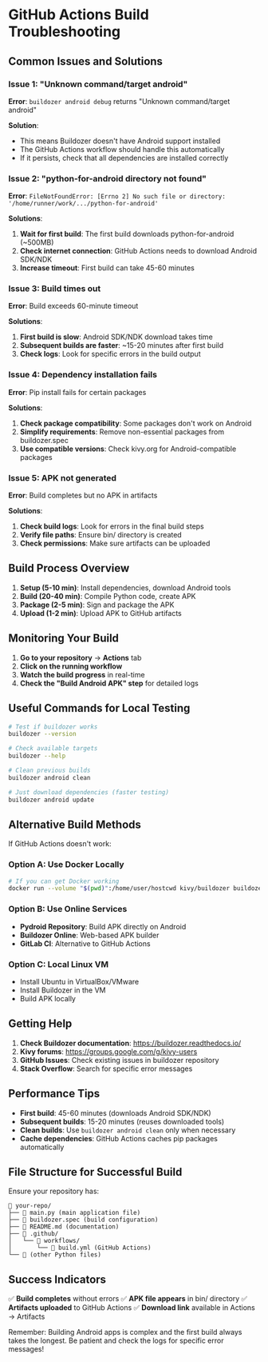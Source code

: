 # GitHub Actions Build Troubleshooting

## Common Issues and Solutions

### Issue 1: "Unknown command/target android"
**Error**: `buildozer android debug` returns "Unknown command/target android"

**Solution**:
- This means Buildozer doesn't have Android support installed
- The GitHub Actions workflow should handle this automatically
- If it persists, check that all dependencies are installed correctly

### Issue 2: "python-for-android directory not found"
**Error**: `FileNotFoundError: [Errno 2] No such file or directory: '/home/runner/work/.../python-for-android'`

**Solutions**:
1. **Wait for first build**: The first build downloads python-for-android (~500MB)
2. **Check internet connection**: GitHub Actions needs to download Android SDK/NDK
3. **Increase timeout**: First build can take 45-60 minutes

### Issue 3: Build times out
**Error**: Build exceeds 60-minute timeout

**Solutions**:
1. **First build is slow**: Android SDK/NDK download takes time
2. **Subsequent builds are faster**: ~15-20 minutes after first build
3. **Check logs**: Look for specific errors in the build output

### Issue 4: Dependency installation fails
**Error**: Pip install fails for certain packages

**Solutions**:
1. **Check package compatibility**: Some packages don't work on Android
2. **Simplify requirements**: Remove non-essential packages from buildozer.spec
3. **Use compatible versions**: Check kivy.org for Android-compatible packages

### Issue 5: APK not generated
**Error**: Build completes but no APK in artifacts

**Solutions**:
1. **Check build logs**: Look for errors in the final build steps
2. **Verify file paths**: Ensure bin/ directory is created
3. **Check permissions**: Make sure artifacts can be uploaded

## Build Process Overview

1. **Setup (5-10 min)**: Install dependencies, download Android tools
2. **Build (20-40 min)**: Compile Python code, create APK
3. **Package (2-5 min)**: Sign and package the APK
4. **Upload (1-2 min)**: Upload APK to GitHub artifacts

## Monitoring Your Build

1. **Go to your repository** → **Actions** tab
2. **Click on the running workflow**
3. **Watch the build progress** in real-time
4. **Check the "Build Android APK" step** for detailed logs

## Useful Commands for Local Testing

```bash
# Test if buildozer works
buildozer --version

# Check available targets
buildozer --help

# Clean previous builds
buildozer android clean

# Just download dependencies (faster testing)
buildozer android update
```

## Alternative Build Methods

If GitHub Actions doesn't work:

### Option A: Use Docker Locally
```bash
# If you can get Docker working
docker run --volume "$(pwd)":/home/user/hostcwd kivy/buildozer buildozer android debug
```

### Option B: Use Online Services
- **Pydroid Repository**: Build APK directly on Android
- **Buildozer Online**: Web-based APK builder
- **GitLab CI**: Alternative to GitHub Actions

### Option C: Local Linux VM
- Install Ubuntu in VirtualBox/VMware
- Install Buildozer in the VM
- Build APK locally

## Getting Help

1. **Check Buildozer documentation**: https://buildozer.readthedocs.io/
2. **Kivy forums**: https://groups.google.com/g/kivy-users
3. **GitHub Issues**: Check existing issues in buildozer repository
4. **Stack Overflow**: Search for specific error messages

## Performance Tips

- **First build**: 45-60 minutes (downloads Android SDK/NDK)
- **Subsequent builds**: 15-20 minutes (reuses downloaded tools)
- **Clean builds**: Use `buildozer android clean` only when necessary
- **Cache dependencies**: GitHub Actions caches pip packages automatically

## File Structure for Successful Build

Ensure your repository has:
```
📁 your-repo/
├── 📄 main.py (main application file)
├── 📄 buildozer.spec (build configuration)
├── 📄 README.md (documentation)
├── 📁 .github/
│   └── 📁 workflows/
│       └── 📄 build.yml (GitHub Actions)
└── 📄 (other Python files)
```

## Success Indicators

✅ **Build completes** without errors
✅ **APK file appears** in bin/ directory
✅ **Artifacts uploaded** to GitHub Actions
✅ **Download link** available in Actions → Artifacts

Remember: Building Android apps is complex and the first build always takes the longest. Be patient and check the logs for specific error messages!
